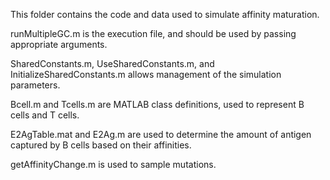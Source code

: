 This folder contains the code and data used to simulate affinity maturation.

runMultipleGC.m is the execution file, and should be used by passing appropriate arguments.

SharedConstants.m, UseSharedConstants.m, and InitializeSharedConstants.m allows management of the simulation parameters.

Bcell.m and Tcells.m are MATLAB class definitions, used to represent B cells and T cells.

E2AgTable.mat and E2Ag.m are used to determine the amount of antigen captured by B cells based on their affinities.

getAffinityChange.m is used to sample mutations. 
